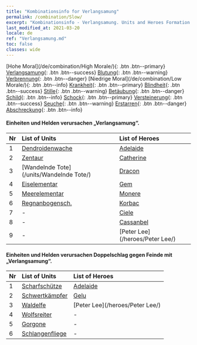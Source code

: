 ```yaml
---
title: "Kombinationsinfo for Verlangsamung"
permalink: /combination/Slow/
excerpt: "Kombinationsinfo - Verlangsamung. Units and Heroes Formation."
last_modified_at: 2021-03-20
locale: de
ref: "Verlangsamung.md"
toc: false
classes: wide
---
```


  [Hohe Moral](/de/combination/High Morale/){: .btn .btn--primary} [Verlangsamung](/de/combination/Slow/){: .btn .btn--success} [Blutung](/de/combination/Bleeding/){: .btn .btn--warning} [Verbrennung](/de/combination/Burning/){: .btn .btn--danger} [Niedrige Moral](/de/combination/Low Morale/){: .btn .btn--info} [Krankheit](/de/combination/Disease/){: .btn .btn--primary} [Blindheit](/de/combination/Blind/){: .btn .btn--success} [Stille](/de/combination/Silence/){: .btn .btn--warning} [Betäubung](/de/combination/Stun/){: .btn .btn--danger} [Schild](/de/combination/Shield/){: .btn .btn--info} [Schock](/de/combination/Static/){: .btn .btn--primary} [Versteinerung](/de/combination/Petrify/){: .btn .btn--success} [Seuche](/de/combination/Plague/){: .btn .btn--warning} [Erstarren](/de/combination/Freeze/){: .btn .btn--danger} [Abschreckung](/de/combination/Deterrence/){: .btn .btn--info} 


#### Einheiten und Helden verursachen „Verlangsamung“.

  | Nr |  List of Units  | List of Heroes | 
  |:---|:----------------|:---------------| 
  | 1 | [Dendroidenwache](/units/Dendroidenwache/) | [Adelaide](/heroes/Adelaide/) |
  | 2 | [Zentaur](/units/Zentaur/) | [Catherine](/heroes/Catherine/) |
  | 3 | [Wandelnde Tote](/units/Wandelnde Tote/) | [Dracon](/heroes/Dracon/) |
  | 4 | [Eiselementar](/units/Eiselementar/) | [Gem](/heroes/Gem/) |
  | 5 | [Meerelementar](/units/Meerelementar/) | [Monere](/heroes/Monere/) |
  | 6 | [Regnanbogensch.](/units/Regnanbogensch./) | [Korbac](/heroes/Korbac/) |
  | 7 | - | [Ciele](/heroes/Ciele/) |
  | 8 | - | [Cassanbel](/heroes/Cassanbel/) |
  | 9 | - | [Peter Lee](/heroes/Peter Lee/) |


#### Einheiten und Helden verursachen Doppelschlag gegen Feinde mit „Verlangsamung“.

  | Nr |  List of Units  | List of Heroes | 
  |:---|:----------------|:---------------| 
  | 1 | [Scharfschütze](/units/Scharfschütze/) | [Adelaide](/heroes/Adelaide/) |
  | 2 | [Schwertkämpfer](/units/Schwertkämpfer/) | [Gelu](/heroes/Gelu/) |
  | 3 | [Waldelfe](/units/Waldelfe/) | [Peter Lee](/heroes/Peter Lee/) |
  | 4 | [Wolfsreiter](/units/Wolfsreiter/) | - |
  | 5 | [Gorgone](/units/Gorgone/) | - |
  | 6 | [Schlangenfliege](/units/Schlangenfliege/) | - |

